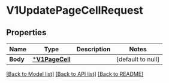 # V1UpdatePageCellRequest

## Properties
Name | Type | Description | Notes
------------ | ------------- | ------------- | -------------
**Body** | [***V1PageCell**](V1PageCell.md) |  | [default to null]

[[Back to Model list]](../README.md#documentation-for-models) [[Back to API list]](../README.md#documentation-for-api-endpoints) [[Back to README]](../README.md)

